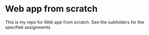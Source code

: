 # Web app from scratch #

This is my repo for Web app from scratch. See the subfolders for the specifiek assignments
